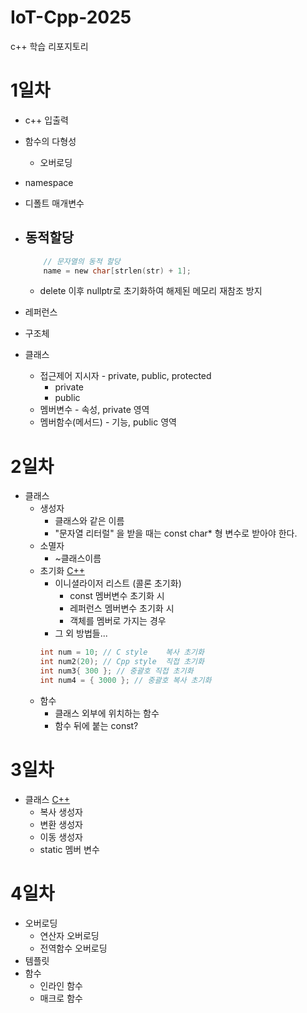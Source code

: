 # IoT-Cpp-2025
 c++ 학습 리포지토리


# 1일차
- c++ 입출력

- 함수의 다형성
    - 오버로딩

- namespace
- 디폴트 매개변수
- 동적할당
    - 
    ```c
        // 문자열의 동적 할당
        name = new char[strlen(str) + 1];
    ```
    - delete 이후 nullptr로 초기화하여 해제된 메모리 재참조 방지
- 레퍼런스
- 구조체
- 클래스
    - 접근제어 지시자 - private, public, protected
        - private
        - public
    - 멤버변수 - 속성, private 영역
    - 멤버함수(메서드) - 기능, public 영역

# 2일차
- 클래스
    - 생성자
        - 클래스와 같은 이름
        - "문자열 리터럴" 을 받을 때는 const char* 형 변수로 받아야 한다.
    - 소멸자    
        - ~클래스이름
    - 초기화 [C++](./day02/초기화.cpp)
        - 이니셜라이저 리스트 (콜론 초기화)
            - const 멤버변수 초기화 시
            - 레퍼런스 멤버변수 초기화 시
            - 객체를 멤버로 가지는 경우
        - 그 외 방법들...
        ```c++
        int num = 10; // C style    복사 초기화
        int num2(20); // Cpp style  직접 초기화
        int num3{ 300 }; // 중괄호 직접 초기화
        int num4 = { 3000 }; // 중괄호 복사 초기화
        ```
    - 함수
        - 클래스 외부에 위치하는 함수
        - 함수 뒤에 붙는 const?
# 3일차
- 클래스 [C++](/day03/클래스.cpp)
    - 복사 생성자
    - 변환 생성자
    - 이동 생성자
    - static 멤버 변수

# 4일차
- 오버로딩
    - 연산자 오버로딩
    - 전역함수 오버로딩
- 템플릿
- 함수
    - 인라인 함수
    - 매크로 함수